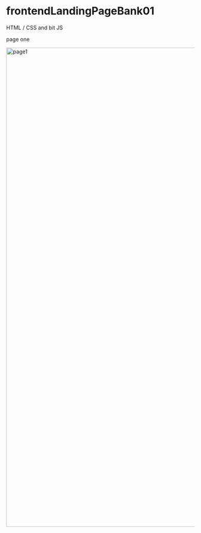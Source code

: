 # frontendLandingPageBank01
HTML / CSS and bit JS

page one

<img width="1280" alt="page1" src="https://user-images.githubusercontent.com/61503627/114682298-3e496600-9d0f-11eb-9e01-7458d830e7a6.png">
